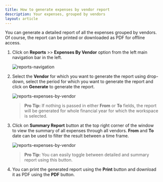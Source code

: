 ```yaml
---
title: How to generate expenses by vendor report
description: Your expenses, grouped by vendors
layout: article
---
```

You can generate a detailed report of all the expenses grouped by vendors. Of course, the report can be printed or downloaded as PDF for offline access.

1. Click on **Reports** >> **Expenses By Vendor** option from the left main navigation bar in the left.

	![reports-navigation]({{site.url}}/images/navigation/reports.png)

2. Select the **Vendor** for which you want to generate the report using drop-down, select the period for which you want to generate the report and click on **Generate** to generate the report.

	![reports-expenses-by-vendor]({{site.url}}/images/reports/expense-vendor-detailed.png)

	> **Pro Tip:** If nothing is passed in either **From** or **To** fields, the report will be generated for whole financial year for which the workspace is selected.

3. Click on **Summary Report** button at the top right corner of the window to view the summary of all expenses through all vendors. **From** and **To** date can be used to filter the result between a time frame.

	![reports-expenses-by-vendor]({{site.url}}/images/reports/expense-vendor-summary.png)

	> **Pro Tip:** You can easily toggle between detailed and summary report using this button.

4. You can print the generated report using the **Print** button and download it as PDF using the **PDF** button.